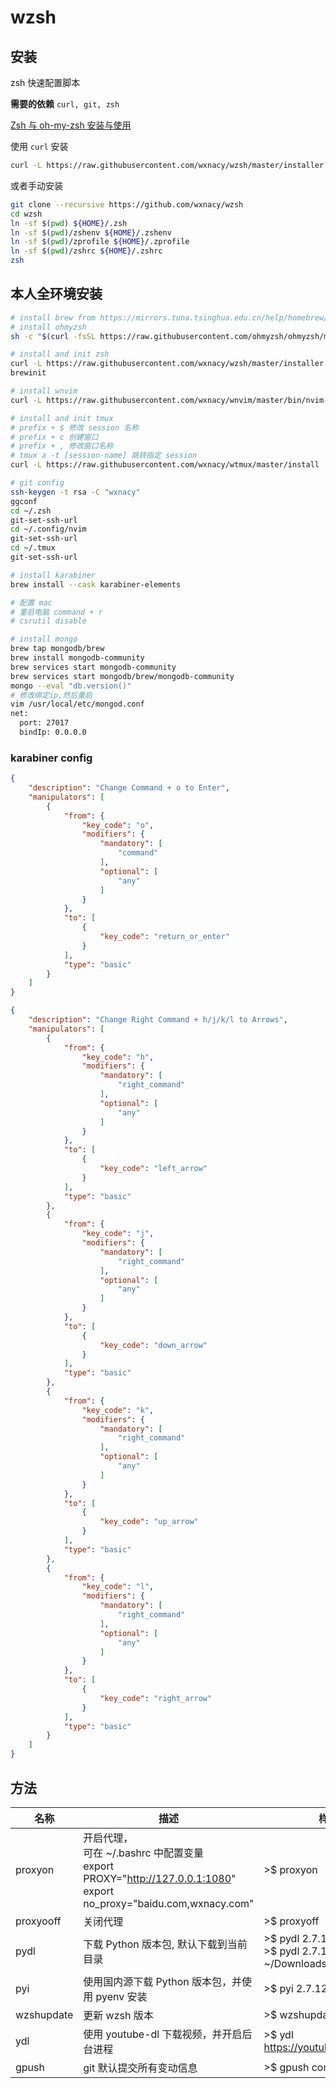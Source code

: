 # wzsh

## 安装

zsh 快速配置脚本

**需要的依赖** `curl, git, zsh`

[Zsh 与 oh-my-zsh 安装与使用](https://wxnacy.com/2017/08/16/shell-2017-08-16-zsh-install/)

使用 `curl` 安装

```bash
curl -L https://raw.githubusercontent.com/wxnacy/wzsh/master/installer.sh | bash
```

或者手动安装

```bash
git clone --recursive https://github.com/wxnacy/wzsh
cd wzsh
ln -sf $(pwd) ${HOME}/.zsh
ln -sf $(pwd)/zshenv ${HOME}/.zshenv
ln -sf $(pwd)/zprofile ${HOME}/.zprofile
ln -sf $(pwd)/zshrc ${HOME}/.zshrc
zsh
```

## 本人全环境安装

```bash
# install brew from https://mirrors.tuna.tsinghua.edu.cn/help/homebrew/
# install ohmyzsh
sh -c "$(curl -fsSL https://raw.githubusercontent.com/ohmyzsh/ohmyzsh/master/tools/install.sh)"

# install and init zsh
curl -L https://raw.githubusercontent.com/wxnacy/wzsh/master/installer.sh | bash
brewinit

# install wnvim
curl -L https://raw.githubusercontent.com/wxnacy/wnvim/master/bin/nvim-install | bash

# install and init tmux
# prefix + $ 修改 session 名称
# prefix + c 创建窗口
# prefix + , 修改窗口名称
# tmux a -t [session-name] 跳转指定 session
curl -L https://raw.githubusercontent.com/wxnacy/wtmux/master/install | bash

# git config
ssh-keygen -t rsa -C "wxnacy"
ggconf
cd ~/.zsh
git-set-ssh-url
cd ~/.config/nvim
git-set-ssh-url
cd ~/.tmux
git-set-ssh-url

# install karabiner
brew install --cask karabiner-elements

# 配置 mac
# 重启电脑 command + r
# csrutil disable

# install mongo
brew tap mongodb/brew
brew install mongodb-community
brew services start mongodb-community
brew services start mongodb/brew/mongodb-community
mongo --eval "db.version()"
# 修改绑定ip,然后重启
vim /usr/local/etc/mongod.conf
net:
  port: 27017
  bindIp: 0.0.0.0
```

### karabiner config

<!--fold-->
```json
{
    "description": "Change Command + o to Enter",
    "manipulators": [
        {
            "from": {
                "key_code": "o",
                "modifiers": {
                    "mandatory": [
                        "command"
                    ],
                    "optional": [
                        "any"
                    ]
                }
            },
            "to": [
                {
                    "key_code": "return_or_enter"
                }
            ],
            "type": "basic"
        }
    ]
}
```
<!--/fold-->

<!--fold-->
```json
{
    "description": "Change Right Command + h/j/k/l to Arrows",
    "manipulators": [
        {
            "from": {
                "key_code": "h",
                "modifiers": {
                    "mandatory": [
                        "right_command"
                    ],
                    "optional": [
                        "any"
                    ]
                }
            },
            "to": [
                {
                    "key_code": "left_arrow"
                }
            ],
            "type": "basic"
        },
        {
            "from": {
                "key_code": "j",
                "modifiers": {
                    "mandatory": [
                        "right_command"
                    ],
                    "optional": [
                        "any"
                    ]
                }
            },
            "to": [
                {
                    "key_code": "down_arrow"
                }
            ],
            "type": "basic"
        },
        {
            "from": {
                "key_code": "k",
                "modifiers": {
                    "mandatory": [
                        "right_command"
                    ],
                    "optional": [
                        "any"
                    ]
                }
            },
            "to": [
                {
                    "key_code": "up_arrow"
                }
            ],
            "type": "basic"
        },
        {
            "from": {
                "key_code": "l",
                "modifiers": {
                    "mandatory": [
                        "right_command"
                    ],
                    "optional": [
                        "any"
                    ]
                }
            },
            "to": [
                {
                    "key_code": "right_arrow"
                }
            ],
            "type": "basic"
        }
    ]
}
```
<!--/fold-->

## 方法

| 名称       | 描述                                                                                                                           | 样例                                           |
| ---------- | ------------------------------------------------------------------------------------------------------------------------------ | ---------------------------------------------- |
| proxyon    | 开启代理，<br/>可在 ~/.bashrc 中配置变量 <br/>export PROXY="http://127.0.0.1:1080" <br/>export no_proxy="baidu.com,wxnacy.com" | >$ proxyon                                     |
| proxyooff  | 关闭代理                                                                                                                       | >$ proxyoff                                    |
| pydl       | 下载 Python 版本包, 默认下载到当前目录                                                                                         | >$ pydl 2.7.12 <br/>>$ pydl 2.7.12 ~/Downloads |
| pyi        | 使用国内源下载 Python 版本包，并使用 pyenv 安装                                                                                | >$ pyi 2.7.12                                  |
| wzshupdate | 更新 wzsh 版本                                                                                                                 | >$ wzshupdate                                  |
| ydl        | 使用 youtube-dl 下载视频，并开启后台进程                                                                                       | >$ ydl <https://youtube.com/v/xxxx>            |
| gpush      | git 默认提交所有变动信息                                                                                                       | >$ gpush commit msg                            |

